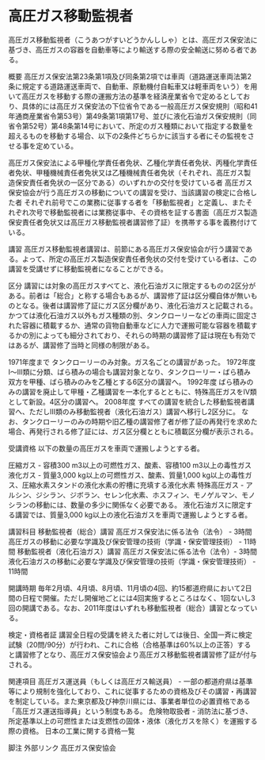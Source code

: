 # 高圧ガス移動監視者

高圧ガス移動監視者（こうあつがすいどうかんししゃ）とは、高圧ガス保安法に基づき、高圧ガスの容器を自動車等により輸送する際の安全輸送に努める者である。

概要
高圧ガス保安法第23条第1項及び同条第2項では車両（道路運送車両法第2条に規定する道路運送車両で、自動車、原動機付自転車又は軽車両をいう）を用いて高圧ガスを移動する際の運搬方法の基準を経済産業省令で定めるとしており、具体的には高圧ガス保安法の下位省令である一般高圧ガス保安規則（昭和41年通商産業省令第53号）第49条第1項第17号、並びに液化石油ガス保安規則（同省令第52号）第48条第14号において、所定のガス種類において指定する数量を超えるものを移動する場合、以下の2条件どちらかに該当する者にその監視をさせる事を定めている。

高圧ガス保安法による甲種化学責任者免状、乙種化学責任者免状、丙種化学責任者免状、甲種機械責任者免状又は乙種機械責任者免状（それぞれ、高圧ガス製造保安責任者免状の一区分である）のいずれかの交付を受けている者
高圧ガス保安協会が行う高圧ガスの移動についての講習を受け、当該講習の検定に合格した者
それぞれ前号でこの業務に従事する者を「移動監視者」と定義し、またそれぞれ次号で移動監視者には業務従事中、その資格を証する書面（高圧ガス製造保安責任者免状又は高圧ガス移動監視者講習修了証）を携帯する事を義務付けている。

講習
高圧ガス移動監視者講習は、前節にある高圧ガス保安協会が行う講習である。よって、所定の高圧ガス製造保安責任者免状の交付を受けている者は、この講習を受講せずに移動監視者になることができる。

区分
講習には対象の高圧ガスすべてと、液化石油ガスに限定するものの2区分がある。前者は「総合」と称する場合もあるが、講習修了証は区分欄自体が無いものとなる。後者は講習修了証にガス区分欄があり、液化石油ガスと記載される。
かつては液化石油ガス以外もガス種類の別、タンクローリーなどの車両に固定された容器に積載するか、通常の貨物自動車などに人力で運搬可能な容器を積載するかの別によっても細分されており、それらの時期の講習修了証は現在も有効ではあるが、講習修了当時と同様の制限がある。

1971年度まで タンクローリーのみ対象。ガス名ごとの講習があった。
1972年度 I〜III類に分類、ばら積みの場合も講習対象となり、タンクローリー・ばら積み双方を甲種、ばら積みのみを乙種とする6区分の講習へ。
1992年度 ばら積みのみの講習を廃止して甲種・乙種講習を一本化するとともに、特殊高圧ガスをIV類として新設。4区分の講習へ。
2008年度 すべての講習を統合した移動監視者講習へ、ただしIII類のみ移動監視者（液化石油ガス）講習へ移行し2区分に。
なお、タンクローリーのみの時期や旧乙種の講習修了者が修了証の再発行を求めた場合、再発行される修了証には、ガス区分欄とともに積載区分欄が表示される。

受講資格
以下の数量の高圧ガスを車両で運搬しようとする者。

圧縮ガス - 容積300 m3以上の可燃性ガス、酸素、容積100 m3以上の毒性ガス
液化ガス - 質量3,000 kg以上の可燃性ガス、酸素、質量1,000 kg以上の毒性ガス、圧縮水素スタンドの液化水素の貯槽に充填する液化水素
特殊高圧ガス - アルシン、ジシラン、ジボラン、セレン化水素、ホスフィン、モノゲルマン、モノシランの移動には、数量の多少に関係なく必要である。
液化石油ガスに限定する講習では、質量3,000 kg以上の液化石油ガスを車両で運搬しようとする者。

講習科目
移動監視者（総合）講習
高圧ガス保安法に係る法令（法令） - 3時間
高圧ガスの移動に必要な学識及び保安管理の技術（学識・保安管理技術） - 11時間
移動監視者（液化石油ガス）講習
高圧ガス保安法に係る法令（法令）- 3時間
液化石油ガスの移動に必要な学識及び保安管理の技術（学識・保安管理技術） - 11時間

開講時期
毎年2月頃、4月頃、8月頃、11月頃の4回、約15都道府県において2日間の日程で開催。ただし開催地ごとには4回実施するところはなく、1回ないし3回の開講である。なお、2011年度はいずれも移動監視者（総合）講習となっている。

検定・資格者証
講習全日程の受講を終えた者に対しては後日、全国一斉に検定試験（20問/90分）が行われ、これに合格（合格基準は60%以上の正答）すると講習修了となり、高圧ガス保安協会より高圧ガス移動監視者講習修了証が付与される。

関連項目
高圧ガス運送員（もしくは高圧ガス輸送員） - 一部の都道府県は基準等により規制を強化しており、これに従事するための資格及びその講習・再講習を制定している。また東京都及び神奈川県には、事業者単位の必置資格である「高圧ガス運送指導員」という制度もある。
危険物取扱者 - 消防法に基づき、所定基準以上の可燃性または支燃性の固体・液体（液化ガスを除く）を運搬する際の資格。
日本の工業に関する資格一覧

脚注
外部リンク
高圧ガス保安協会